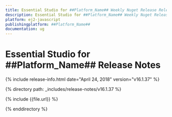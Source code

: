 ```yaml
---
title: Essential Studio for ##Platform_Name## Weekly Nuget Release Release Notes  
description: Essential Studio for ##Platform_Name## Weekly Nuget Release Release Notes  
platform: ej2-javascript
publishingplatform: ##Platform_Name##
documentation: ug
---
```


# Essential Studio for  ##Platform_Name##  Release Notes  

{% include release-info.html date="April 24, 2018"  version="v16.1.37" %} 

{% directory path: _includes/release-notes/v16.1.37 %}

{% include {{file.url}} %}

{% enddirectory %}

